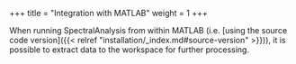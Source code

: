 +++
title = "Integration with MATLAB"
weight = 1
+++

When running SpectralAnalysis from within MATLAB (i.e. [using the source code version]({{< relref "installation/_index.md#source-version" >}})), it is possible to extract data to the workspace for further processing. 